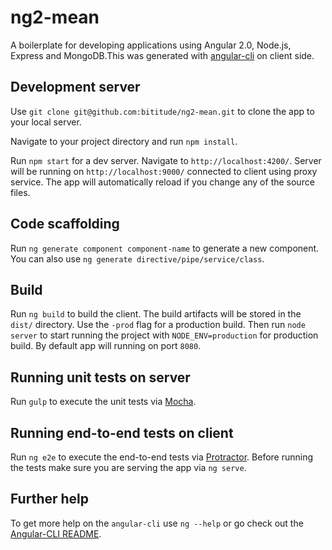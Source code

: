 # ng2-mean

A boilerplate for developing applications using Angular 2.0, Node.js, Express and MongoDB.This was generated with [angular-cli](https://github.com/angular/angular-cli) on client side.

## Development server

Use `git clone git@github.com:bititude/ng2-mean.git` to clone the app to your local server. 

Navigate to your project directory and run `npm install`.

Run `npm start` for a dev server. Navigate to `http://localhost:4200/`. Server will be running on `http://localhost:9000/` connected to client using proxy service. The app will automatically reload if you change any of the source files.

## Code scaffolding

Run `ng generate component component-name` to generate a new component. You can also use `ng generate directive/pipe/service/class`.

## Build

Run `ng build` to build the client. The build artifacts will be stored in the `dist/` directory. Use the `-prod` flag for a production build. Then run `node server` to start running the project with `NODE_ENV=production` for production build. By default app will running on port `8080`.

## Running unit tests on server

Run `gulp` to execute the unit tests via [Mocha](https://mochajs.org/).

## Running end-to-end tests on client

Run `ng e2e` to execute the end-to-end tests via [Protractor](http://www.protractortest.org/).
Before running the tests make sure you are serving the app via `ng serve`.

## Further help

To get more help on the `angular-cli` use `ng --help` or go check out the [Angular-CLI README](https://github.com/angular/angular-cli/blob/master/README.md).
